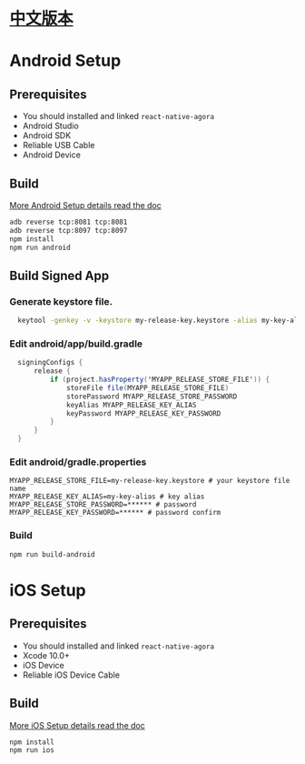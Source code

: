 # [中文版本](./README.zh.md)

# Android Setup

## Prerequisites
  * You should installed and linked `react-native-agora`
  * Android Studio
  * Android SDK
  * Reliable USB Cable
  * Android Device

## Build
  [More Android Setup details read the doc](../../docs/ANDROID_INSTALLATION.md)
  ```bash
  adb reverse tcp:8081 tcp:8081
  adb reverse tcp:8097 tcp:8097
  npm install
  npm run android
  ```

## Build Signed App
### Generate keystore file. 

  ```bash
    keytool -genkey -v -keystore my-release-key.keystore -alias my-key-alias -keyalg RSA -keysize 2048 -validity 10000
  ```
### Edit android/app/build.gradle

  ```java
    signingConfigs {
        release {
            if (project.hasProperty('MYAPP_RELEASE_STORE_FILE')) {
                storeFile file(MYAPP_RELEASE_STORE_FILE)
                storePassword MYAPP_RELEASE_STORE_PASSWORD
                keyAlias MYAPP_RELEASE_KEY_ALIAS
                keyPassword MYAPP_RELEASE_KEY_PASSWORD
            }
        }
    }
  ```

### Edit android/gradle.properties

  ```
  MYAPP_RELEASE_STORE_FILE=my-release-key.keystore # your keystore file name
  MYAPP_RELEASE_KEY_ALIAS=my-key-alias # key alias
  MYAPP_RELEASE_STORE_PASSWORD=****** # password
  MYAPP_RELEASE_KEY_PASSWORD=****** # password confirm
  ```

### Build
  ```
  npm run build-android
  ```

# iOS Setup

## Prerequisites
  * You should installed and linked `react-native-agora`
  * Xcode 10.0+
  * iOS Device
  * Reliable iOS Device Cable

## Build
  [More iOS Setup details read the doc](../../docs/IOS_INSTALLATION.md)
  ```bash
  npm install
  npm run ios
  ```